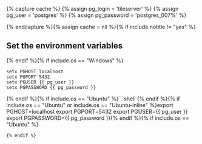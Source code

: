 {% capture cache %}
{% assign pg_login = 'tileserver' %}
{% assign pg_user = 'postgres' %}
{% assign pg_password = 'postgres_007%' %}

{% endcapture %}{% assign cache = nil %}{% if include.notitle != "yes" %}
## Set the environment variables
{% endif %}{% if include.os == "Windows" %}
```batchfile
setx PGHOST localhost
setx PGPORT 5432
setx PGUSER {{ pg_user }}
setx PGPASSWORD {{ pg_password }}
```
{% endif %}{% if include.os == "Ubuntu" %}```shell
{% endif %}{% if include.os == "Ubuntu" or include.os == "Ubuntu-inline" %}export PGHOST=localhost
export PGPORT=5432
export PGUSER={{ pg_user }}
export PGPASSWORD={{ pg_password }}{% endif %}{% if include.os == "Ubuntu" %}
```
{% endif %}